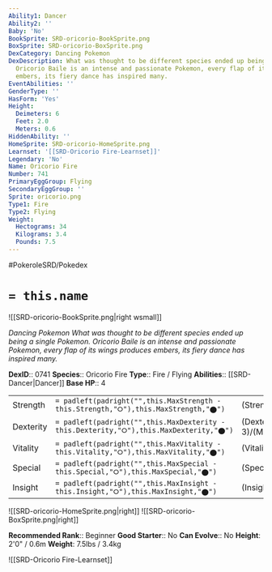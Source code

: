 ```yaml
---
Ability1: Dancer
Ability2: ''
Baby: 'No'
BookSprite: SRD-oricorio-BookSprite.png
BoxSprite: SRD-oricorio-BoxSprite.png
DexCategory: Dancing Pokemon
DexDescription: What was thought to be different species ended up being a single Pokemon.
  Oricorio Baile is an intense and passionate Pokemon, every flap of its wings produces
  embers, its fiery dance has inspired many.
EventAbilities: ''
GenderType: ''
HasForm: 'Yes'
Height:
  Deimeters: 6
  Feet: 2.0
  Meters: 0.6
HiddenAbility: ''
HomeSprite: SRD-oricorio-HomeSprite.png
Learnset: '[[SRD-Oricorio Fire-Learnset]]'
Legendary: 'No'
Name: Oricorio Fire
Number: 741
PrimaryEggGroup: Flying
SecondaryEggGroup: ''
Sprite: oricorio.png
Type1: Fire
Type2: Flying
Weight:
  Hectograms: 34
  Kilograms: 3.4
  Pounds: 7.5
---
```


#PokeroleSRD/Pokedex

# `= this.name`

![[SRD-oricorio-BookSprite.png|right wsmall]]

*Dancing Pokemon*
*What was thought to be different species ended up being a single Pokemon. Oricorio Baile is an intense and passionate Pokemon, every flap of its wings produces embers, its fiery dance has inspired many.*

**DexID**:: 0741
**Species**:: Oricorio Fire
**Type**:: Fire / Flying
**Abilities**:: [[SRD-Dancer|Dancer]]
**Base HP**:: 4

|           |                                                                                        |                                          |
| --------- | -------------------------------------------------------------------------------------- | ---------------------------------------- |
| Strength  | `= padleft(padright("",this.MaxStrength - this.Strength,"⭘"),this.MaxStrength,"⬤")`    | (Strength::2)/(MaxStrength::5)   |
| Dexterity | `= padleft(padright("",this.MaxDexterity - this.Dexterity,"⭘"),this.MaxDexterity,"⬤")` | (Dexterity:: 3)/(MaxDexterity::6) |
| Vitality  | `= padleft(padright("",this.MaxVitality - this.Vitality,"⭘"),this.MaxVitality,"⬤")`    | (Vitality::2)/(MaxVitality::5)   |
| Special   | `= padleft(padright("",this.MaxSpecial - this.Special,"⭘"),this.MaxSpecial,"⬤")`       | (Special::3)/(MaxSpecial::6)     |
| Insight   | `= padleft(padright("",this.MaxInsight - this.Insight,"⭘"),this.MaxInsight,"⬤")`       | (Insight::2)/(MaxInsight::5)     |

![[SRD-oricorio-HomeSprite.png|right]]
![[SRD-oricorio-BoxSprite.png|right]]

**Recommended Rank**:: Beginner
**Good Starter**:: No
**Can Evolve**:: No
**Height**: 2'0" / 0.6m
**Weight**: 7.5lbs / 3.4kg

![[SRD-Oricorio Fire-Learnset]]